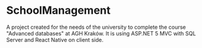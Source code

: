 # SchoolManagement
A project created for the needs of the university to complete the course "Advanced databases" at AGH Kraków. It is using ASP.NET 5 MVC with SQL Server and React Native on client side. 
